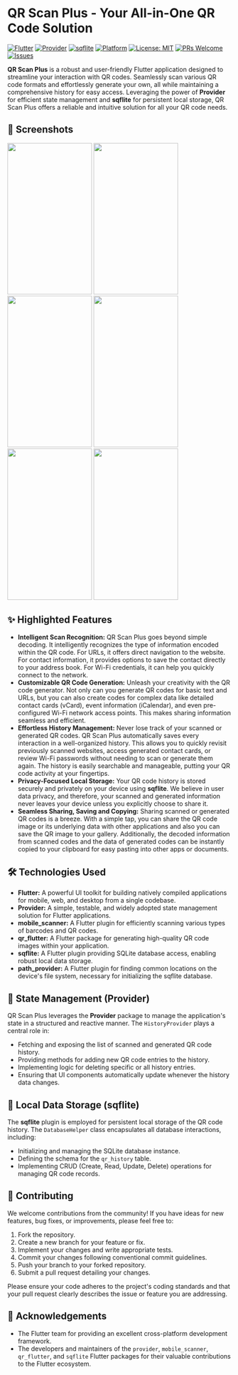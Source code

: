 # QR Scan Plus - Your All-in-One QR Code Solution

[![Flutter](https://img.shields.io/badge/Flutter-%2302569B.svg?style=for-the-badge&logo=flutter&logoColor=white)](https://flutter.dev/)
[![Provider](https://img.shields.io/badge/Provider-%234DB6AC.svg?style=for-the-badge&logoColor=white)](https://pub.dev/packages/provider)
[![sqflite](https://img.shields.io/badge/sqflite-%2300897B.svg?style=for-the-badge&logoColor=white)](https://pub.dev/packages/sqflite)
[![Platform](https://img.shields.io/badge/Platform-Android%20%7C%20iOS-blue.svg)](https://flutter.dev/docs/get-started/install)
[![License: MIT](https://img.shields.io/badge/License-MIT-yellow.svg)](https://opensource.org/licenses/MIT)
[![PRs Welcome](https://img.shields.io/badge/PRs-welcome-brightgreen.svg?style=flat-square)](https://github.com/your-username/qr_scan_plus/pulls)
[![Issues](https://img.shields.io/github/issues/your-username/qr_scan_plus)](https://github.com/your-username/qr_scan_plus/issues)

**QR Scan Plus** is a robust and user-friendly Flutter application designed to streamline your interaction with QR codes. Seamlessly scan various QR code formats and effortlessly generate your own, all while maintaining a comprehensive history for easy access. Leveraging the power of **Provider** for efficient state management and **sqflite** for persistent local storage, QR Scan Plus offers a reliable and intuitive solution for all your QR code needs.

## 📸 Screenshots
<img src="https://github.com/user-attachments/assets/f97c5117-6c1e-436d-a3a8-0db40fe4f4d7" data-canonical-src="https://github.com/user-attachments/assets/f97c5117-6c1e-436d-a3a8-0db40fe4f4d7" width="190" height="340" />
<img src="https://github.com/user-attachments/assets/b8ea3e8b-e3bb-4a8f-acc9-90082056bf11" data-canonical-src="https://github.com/user-attachments/assets/b8ea3e8b-e3bb-4a8f-acc9-90082056bf11" width="190" height="340" />
<img src="https://github.com/user-attachments/assets/aee9262a-8a5f-4cf3-a44b-a26ca9dd7e3f" data-canonical-src="https://github.com/user-attachments/assets/aee9262a-8a5f-4cf3-a44b-a26ca9dd7e3f" width="190" height="340" />
<img src="https://github.com/user-attachments/assets/2e92bb43-ac93-47f9-af02-5e9edc6ba3c8" data-canonical-src="https://github.com/user-attachments/assets/2e92bb43-ac93-47f9-af02-5e9edc6ba3c8" width="190" height="340" />
<img src="https://github.com/user-attachments/assets/d0282565-5eae-45ff-9cfa-59e5956aaca1" data-canonical-src="https://github.com/user-attachments/assets/d0282565-5eae-45ff-9cfa-59e5956aaca1" width="190" height="340" />
<img src="https://github.com/user-attachments/assets/c55d5761-af9d-4737-96a1-02399af5ebeb" data-canonical-src="https://github.com/user-attachments/assets/c55d5761-af9d-4737-96a1-02399af5ebeb" width="190" height="340" />

## ✨ Highlighted Features

* **Intelligent Scan Recognition:** QR Scan Plus goes beyond simple decoding. It intelligently recognizes the type of information encoded within the QR code. For URLs, it offers direct navigation to the website. For contact information, it provides options to save the contact directly to your address book. For Wi-Fi credentials, it can help you quickly connect to the network.
* **Customizable QR Code Generation:** Unleash your creativity with the QR code generator. Not only can you generate QR codes for basic text and URLs, but you can also create codes for complex data like detailed contact cards (vCard), event information (iCalendar), and even pre-configured Wi-Fi network access points. This makes sharing information seamless and efficient.
* **Effortless History Management:** Never lose track of your scanned or generated QR codes. QR Scan Plus automatically saves every interaction in a well-organized history. This allows you to quickly revisit previously scanned websites, access generated contact cards, or review Wi-Fi passwords without needing to scan or generate them again. The history is easily searchable and manageable, putting your QR code activity at your fingertips.
* **Privacy-Focused Local Storage:** Your QR code history is stored securely and privately on your device using **sqflite**. We believe in user data privacy, and therefore, your scanned and generated information never leaves your device unless you explicitly choose to share it.
* **Seamless Sharing, Saving and Copying:** Sharing scanned or generated QR codes is a breeze. With a simple tap, you can share the QR code image or its underlying data with other applications and also you can save the QR image to your gallery. Additionally, the decoded information from scanned codes and the data of generated codes can be instantly copied to your clipboard for easy pasting into other apps or documents.

## 🛠️ Technologies Used

* **Flutter:** A powerful UI toolkit for building natively compiled applications for mobile, web, and desktop from a single codebase.
* **Provider:** A simple, testable, and widely adopted state management solution for Flutter applications.
* **mobile\_scanner:** A Flutter plugin for efficiently scanning various types of barcodes and QR codes.
* **qr\_flutter:** A Flutter package for generating high-quality QR code images within your application.
* **sqflite:** A Flutter plugin providing SQLite database access, enabling robust local data storage.
* **path\_provider:** A Flutter plugin for finding common locations on the device's file system, necessary for initializing the sqflite database.

## 🚦 State Management (Provider)

QR Scan Plus leverages the **Provider** package to manage the application's state in a structured and reactive manner. The `HistoryProvider` plays a central role in:

* Fetching and exposing the list of scanned and generated QR code history.
* Providing methods for adding new QR code entries to the history.
* Implementing logic for deleting specific or all history entries.
* Ensuring that UI components automatically update whenever the history data changes.

## 💾 Local Data Storage (sqflite)

The **sqflite** plugin is employed for persistent local storage of the QR code history. The `DatabaseHelper` class encapsulates all database interactions, including:

* Initializing and managing the SQLite database instance.
* Defining the schema for the `qr_history` table.
* Implementing CRUD (Create, Read, Update, Delete) operations for managing QR code records.

## 🤝 Contributing

We welcome contributions from the community! If you have ideas for new features, bug fixes, or improvements, please feel free to:

1.  Fork the repository.
2.  Create a new branch for your feature or fix.
3.  Implement your changes and write appropriate tests.
4.  Commit your changes following conventional commit guidelines.
5.  Push your branch to your forked repository.
6.  Submit a pull request detailing your changes.

Please ensure your code adheres to the project's coding standards and that your pull request clearly describes the issue or feature you are addressing.

## 🙏 Acknowledgements

* The Flutter team for providing an excellent cross-platform development framework.
* The developers and maintainers of the `provider`, `mobile_scanner`, `qr_flutter`, and `sqflite` Flutter packages for their valuable contributions to the Flutter ecosystem.
